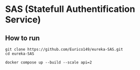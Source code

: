 # SAS (Statefull Authentification Service)

## How to run
```
git clone https://github.com/Eurico149/eureka-SAS.git
cd eureka-SAS

docker compose up --build --scale api=2
```
